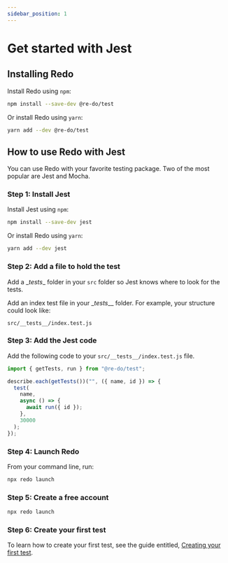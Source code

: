 ```yaml
---
sidebar_position: 1
---
```


# Get started with Jest

## Installing Redo

Install Redo using  ```npm```:

```bash
npm install --save-dev @re-do/test
```

Or install Redo using ```yarn```: 

```bash
yarn add --dev @re-do/test
```

## How to use Redo with Jest

You can use Redo with your favorite testing package. Two of the most popular are Jest and Mocha.

### Step 1: Install Jest

Install Jest using  ```npm```:

```bash
npm install --save-dev jest
```

Or install Redo using ```yarn```: 

```bash
yarn add --dev jest
```

### Step 2: Add a file to hold the test

Add a \__tests__ folder in your `src` folder so Jest knows where to look for the tests.

Add an index test file in your \__tests___ folder. For example, your structure could look like:

`src/__tests__/index.test.js`

### Step 3: Add the Jest code

Add the following code to your `src/__tests__/index.test.js` file.

```javascript title="src/__tests__/index.test.js"
import { getTests, run } from "@re-do/test";

describe.each(getTests())("", ({ name, id }) => {
  test(
    name,
    async () => {
      await run({ id });
    },
    30000
  );
});
```

### Step 4: Launch Redo

From your command line, run:

```bash
npx redo launch
```

### Step 5: Create a free account

```bash
npx redo launch
```

### Step 6: Create your first test

To learn how to create your first test, see the guide entitled, [Creating your first test](/guides/creating-your-first-test).
